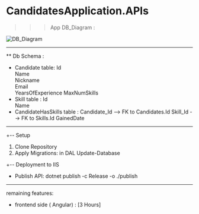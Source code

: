 # CandidatesApplication.APIs
 >>> App DB_Diagram :

![DB_Diagram](https://github.com/user-attachments/assets/6d9a19b4-767d-4abe-96bf-b92946888237)


---- 
** Db Schema :

* Candidate table:
           Id           
           Name       
           Nickname       
           Email        
           YearsOfExperience 
           MaxNumSkills
* Skill table : 
           Id              
           Name   
* CandidateHasSkills table :
           Candidate_Id      --> FK to Candidates.Id
           Skill_Id             --> FK to Skills.Id
           GainedDate      
----------------
+-- Setup
1. Clone Repository
2. Apply Migrations: in DAL
     Update-Database


+-- Deployment to IIS
- Publish API:
    dotnet publish -c Release -o ./publish


----------------------
 remaining features:

- frontend  side ( Angular) : [3 Hours]


